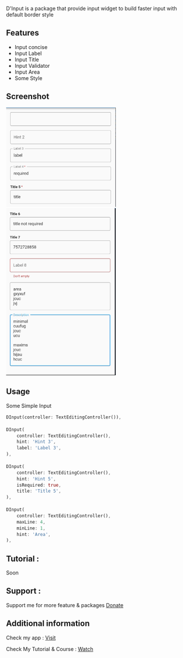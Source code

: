 D'Input is a package that provide input widget to build faster input with default border style

## Features

- Input concise
- Input Label
- Input Title
- Input Validator
- Input Area
- Some Style

## Screenshot
<img src="https://github.com/indratrisnar/d_input/raw/master/pic/d_input1.png" alt="d_input1" width="300">
<img src="https://github.com/indratrisnar/d_input/raw/master/pic/d_input2.png" alt="d_input2" width="300">

## Usage

Some Simple Input
```dart
DInput(controller: TextEditingController()),

DInput(
    controller: TextEditingController(),
    hint: 'Hint 3',
    label: 'Label 3',
),

DInput(
    controller: TextEditingController(),
    hint: 'Hint 5',
    isRequired: true,
    title: 'Title 5',
),

DInput(            
    controller: TextEditingController(),
    maxLine: 4,
    minLine: 1,
    hint: 'Area',
),
```

## Tutorial :
Soon

## Support :
Support me for more feature & packages
[Donate](https://www.paypal.com/paypalme/indratrisnar)


## Additional information
Check my app : [Visit](https://indratrisnar.github.io/projects.html)

Check My Tutorial & Course : [Watch](https://www.youtube.com/channel/UC0d_xINEvCtlDCpWfBpnYpA)
